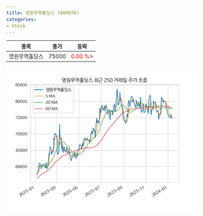 ```yaml
---
title: 영원무역홀딩스 (009970)
categories:
- Stock
---
```


|종목|종가|등락|
|----|----|----|
|영원무역홀딩스|75000|<span style="color: red">0.00 %</span>>|

<!-- more -->

![009970](/assets/images/stock/009970.png)